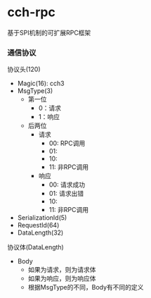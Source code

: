# cch-rpc
基于SPI机制的可扩展RPC框架

### 通信协议
协议头(120)
+ Magic(16): cch3
+ MsgType(3)
  + 第一位
    + 0：请求
    + 1：响应
  + 后两位
    + 请求
      + 00: RPC调用
      + 01: 
      + 10: 
      + 11: 非RPC调用
    + 响应
      + 00: 请求成功
      + 01: 请求出错
      + 10: 
      + 11: 非RPC调用
+ SerializationId(5)
+ RequestId(64)
+ DataLength(32)

协议体(DataLength)
+ Body
  + 如果为请求，则为请求体
  + 如果为响应，则为响应体
  + 根据MsgType的不同，Body有不同的定义
